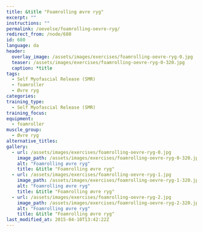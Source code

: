 ```yaml
---
title: &title "Foamrolling øvre ryg"
excerpt: ""
instructions: ""
permalink: /oevelse/foamrolling-oevre-ryg/
redirect_from: /node/680
id: 680
language: da
header:
  overlay_image: /assets/images/exercises/foamrolling-oevre-ryg-0.jpg
  teaser: /assets/images/exercises/foamrolling-oevre-ryg-0-320.jpg
  caption: *title
tags:
  - Self Myofascial Release (SMR)
  - foamroller
  - Øvre ryg
categories:
training_type: 
  - Self Myofascial Release (SMR)
training_focus: 
equipment:
  - foamroller
muscle_group:
  - Øvre ryg
alternative_titles:
gallery:
  - url: /assets/images/exercises/foamrolling-oevre-ryg-0.jpg
    image_path: /assets/images/exercises/foamrolling-oevre-ryg-0-320.jpg
    alt: "Foamrolling øvre ryg"
    title: &title "Foamrolling øvre ryg"
  - url: /assets/images/exercises/foamrolling-oevre-ryg-1.jpg
    image_path: /assets/images/exercises/foamrolling-oevre-ryg-1-320.jpg
    alt: "Foamrolling øvre ryg"
    title: &title "Foamrolling øvre ryg"
  - url: /assets/images/exercises/foamrolling-oevre-ryg-2.jpg
    image_path: /assets/images/exercises/foamrolling-oevre-ryg-2-320.jpg
    alt: "Foamrolling øvre ryg"
    title: &title "Foamrolling øvre ryg"
last_modified_at: 2015-04-10T13:42:22Z
---
```



